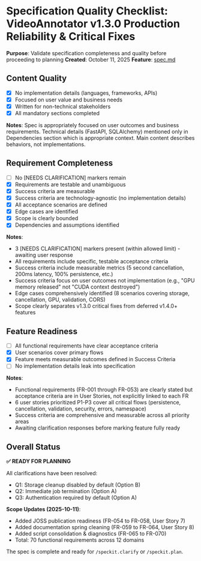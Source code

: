 # Specification Quality Checklist: VideoAnnotator v1.3.0 Production Reliability & Critical Fixes

**Purpose**: Validate specification completeness and quality before proceeding to planning
**Created**: October 11, 2025
**Feature**: [spec.md](../spec.md)

## Content Quality

- [x] No implementation details (languages, frameworks, APIs)
- [x] Focused on user value and business needs
- [x] Written for non-technical stakeholders
- [x] All mandatory sections completed

**Notes**: Spec is appropriately focused on user outcomes and business requirements. Technical details (FastAPI, SQLAlchemy) mentioned only in Dependencies section which is appropriate context. Main content describes behaviors, not implementations.

## Requirement Completeness

- [ ] No [NEEDS CLARIFICATION] markers remain
- [x] Requirements are testable and unambiguous
- [x] Success criteria are measurable
- [x] Success criteria are technology-agnostic (no implementation details)
- [x] All acceptance scenarios are defined
- [x] Edge cases are identified
- [x] Scope is clearly bounded
- [x] Dependencies and assumptions identified

**Notes**:
- 3 [NEEDS CLARIFICATION] markers present (within allowed limit) - awaiting user response
- All requirements include specific, testable acceptance criteria
- Success criteria include measurable metrics (5 second cancellation, 200ms latency, 100% persistence, etc.)
- Success criteria focus on user outcomes not implementation (e.g., "GPU memory released" not "CUDA context destroyed")
- Edge cases comprehensively identified (8 scenarios covering storage, cancellation, GPU, validation, CORS)
- Scope clearly separates v1.3.0 critical fixes from deferred v1.4.0+ features

## Feature Readiness

- [ ] All functional requirements have clear acceptance criteria
- [x] User scenarios cover primary flows
- [x] Feature meets measurable outcomes defined in Success Criteria
- [ ] No implementation details leak into specification

**Notes**:
- Functional requirements (FR-001 through FR-053) are clearly stated but acceptance criteria are in User Stories, not explicitly linked to each FR
- 6 user stories prioritized P1-P3 cover all critical flows (persistence, cancellation, validation, security, errors, namespace)
- Success criteria are comprehensive and measurable across all priority areas
- Awaiting clarification responses before marking feature fully ready

## Overall Status

**✅ READY FOR PLANNING**

All clarifications have been resolved:
- Q1: Storage cleanup disabled by default (Option B)
- Q2: Immediate job termination (Option A)
- Q3: Authentication required by default (Option A)

**Scope Updates (2025-10-11)**:
- Added JOSS publication readiness (FR-054 to FR-058, User Story 7)
- Added documentation spring cleaning (FR-059 to FR-064, User Story 8)
- Added script consolidation & diagnostics (FR-065 to FR-070)
- Total: 70 functional requirements across 12 domains

The spec is complete and ready for `/speckit.clarify` or `/speckit.plan`.
